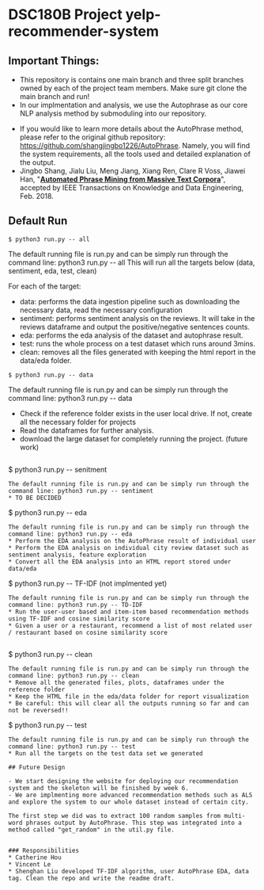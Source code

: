 # DSC180B Project yelp-recommender-system

## Important Things:
* This repository is contains one main branch and three split branches owned by each of the project team members. Make sure git clone the main branch and run!
* In our implmentation and analysis, we use the Autophrase as our core NLP analysis method by submoduling into our repository.
- If you would like to learn more details about the AutoPhrase method, please refer to the original github repository: https://github.com/shangjingbo1226/AutoPhrase. Namely, you will find the system requirements, all the tools used and detailed explanation of the output.
- Jingbo Shang, Jialu Liu, Meng Jiang, Xiang Ren, Clare R Voss, Jiawei Han, "**[Automated Phrase Mining from Massive Text Corpora](https://arxiv.org/abs/1702.04457)**", accepted by IEEE Transactions on Knowledge and Data Engineering, Feb. 2018.

## Default Run

```
$ python3 run.py -- all
```
The default running file is run.py and can be simply run through the command line: python3 run.py -- all
This will run all the targets below (data, sentiment, eda, test, clean)

For each of the target:
* data: performs the data ingestion pipeline such as downloading the necessary data, read the necessary configuration
* sentiment: performs sentiment analysis on the reviews. It will take in the reviews dataframe and output the positive/negative sentences counts.
* eda: performs the eda analysis of the dataset and autophrase result.
* test: runs the whole process on a test dataset which runs around 3mins.
* clean: removes all the files generated with keeping the html report in the data/eda folder.

```
$ python3 run.py -- data
```
The default running file is run.py and can be simply run through the command line: python3 run.py -- data
* Check if the reference folder exists in the user local drive. If not, create all the necessary folder for projects
* Read the dataframes for further analysis.
* download the large dataset for completely running the project. (future work)

```

```
$ python3 run.py -- senitment
```
The default running file is run.py and can be simply run through the command line: python3 run.py -- sentiment
* TO BE DECIDED

```
$ python3 run.py -- eda
```
The default running file is run.py and can be simply run through the command line: python3 run.py -- eda
* Perform the EDA analysis on the AutoPhrase result of individual user
* Perform the EDA analysis on individual city review dataset such as sentiment analysis, feature exploration
* Convert all the EDA analysis into an HTML report stored under data/eda

```
$ python3 run.py -- TF-IDF (not implmented yet)
```
The default running file is run.py and can be simply run through the command line: python3 run.py -- TD-IDF
* Run the user-user based and item-item based recommendation methods using TF-IDF and cosine similarity score
* Given a user or a restaurant, recommend a list of most related user / restaurant based on cosine similarity score


```
$ python3 run.py -- clean
```
The default running file is run.py and can be simply run through the command line: python3 run.py -- clean
* Remove all the generated files, plots, dataframes under the reference folder
* Keep the HTML file in the eda/data folder for report visualization
* Be careful: this will clear all the outputs running so far and can not be reversed!!

```
$ python3 run.py -- test
```
The default running file is run.py and can be simply run through the command line: python3 run.py -- test
* Run all the targets on the test data set we generated 

## Future Design

- We start designing the website for deploying our recommendation system and the skeleton will be finished by week 6.
- We are implmenting more advanced recommendation methods such as ALS and explore the system to our whole dataset instead of certain city.

The first step we did was to extract 100 random samples from multi-word phrases output by AutoPhrase. This step was integrated into a method called "get_random" in the util.py file.


### Responsibilities
* Catherine Hou
* Vincent Le
* Shenghan Liu developed TF-IDF algorithm, user AutoPhrase EDA, data tag. Clean the repo and write the readme draft.
